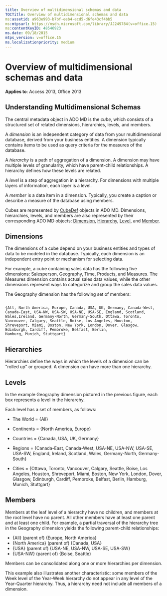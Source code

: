 ```yaml
---
title: Overview of multidimensional schemas and data
TOCTitle: Overview of multidimensional schemas and data
ms:assetid: a963e993-b7bf-eeb4-ecd5-d6fe43cf4bb5
ms:mtpsurl: https://msdn.microsoft.com/library/JJ249784(v=office.15)
ms:contentKeyID: 48546923
ms.date: 09/18/2015
mtps_version: v=office.15
ms.localizationpriority: medium
---
```


# Overview of multidimensional schemas and data

**Applies to**: Access 2013, Office 2013

## Understanding Multidimensional Schemas

The central metadata object in ADO MD is the *cube*, which consists of a structured set of related dimensions, hierarchies, levels, and members.

A *dimension* is an independent category of data from your multidimensional database, derived from your business entities. A dimension typically contains items to be used as query criteria for the measures of the database.

A *hierarchy* is a path of aggregation of a dimension. A dimension may have multiple levels of granularity, which have parent-child relationships. A hierarchy defines how these levels are related.

A *level* is a step of aggregation in a hierarchy. For dimensions with multiple layers of information, each layer is a level.

A *member* is a data item in a dimension. Typically, you create a caption or describe a measure of the database using members.

Cubes are represented by [CubeDef](cubedef-object-ado-md.md) objects in ADO MD. Dimensions, hierarchies, levels, and members are also represented by their corresponding ADO MD objects: [Dimension](dimension-object-ado-md.md), [Hierarchy](hierarchy-object-ado-md.md), [Level](level-object-ado-md.md), and [Member](member-object-ado-md.md).

## Dimensions

The dimensions of a cube depend on your business entities and types of data to be modeled in the database. Typically, each dimension is an independent entry point or mechanism for selecting data.

For example, a cube containing sales data has the following five dimensions: Salesperson, Geography, Time, Products, and Measures. The Measures dimension contains actual sales data values, while the other dimensions represent ways to categorize and group the sales data values.

The Geography dimension has the following set of members:

```text
 
{All, North America, Europe, Canada, USA, UK, Germany, Canada-West, 
Canada-East, USA-NW, USA-SW, USA-NE, USA-SE, England, Scotland, 
Wales,Ireland, Germany-North, Germany-South, Ottawa, Toronto, 
Vancouver, Calgary, Seattle, Boise, Los Angeles, Houston, 
Shreveport, Miami, Boston, New York, London, Dover, Glasgow, 
Edinburgh, Cardiff, Pembroke, Belfast, Berlin, 
Hamburg, Munich, Stuttgart} 
```

## Hierarchies

Hierarchies define the ways in which the levels of a dimension can be "rolled up" or grouped. A dimension can have more than one hierarchy.

## Levels

In the example Geography dimension pictured in the previous figure, each box represents a level in the hierarchy.

Each level has a set of members, as follows:

- The World = {All}

- Continents = {North America, Europe}

- Countries = {Canada, USA, UK, Germany}

- Regions = {Canada-East, Canada-West, USA-NE, USA-NW, USA-SE, USA-SW, England, Ireland, Scotland, Wales, Germany-North, Germany-South}

- Cities = {Ottawa, Toronto, Vancouver, Calgary, Seattle, Boise, Los Angeles, Houston, Shreveport, Miami, Boston, New York, London, Dover, Glasgow, Edinburgh, Cardiff, Pembroke, Belfast, Berlin, Hamburg, Munich, Stuttgart}

## Members

Members at the leaf level of a hierarchy have no children, and members at the root level have no parent. All other members have at least one parent and at least one child. For example, a partial traversal of the hierarchy tree in the Geography dimension yields the following parent-child relationships:

- {All} (parent of) {Europe, North America}
- {North America} (parent of) {Canada, USA}
- {USA} (parent of) {USA-NE, USA-NW, USA-SE, USA-SW}
- {USA-NW} (parent of) {Boise, Seattle}

Members can be consolidated along one or more hierarchies per dimension.

This example also illustrates another characteristic: some members of the Week level of the Year-Week hierarchy do not appear in any level of the Year-Quarter hierarchy. Thus, a hierarchy need not include all members of a dimension.
